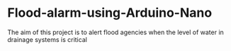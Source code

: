 # Flood-alarm-using-Arduino-Nano

The aim of this project is to alert flood agencies when the level of water in drainage systems is critical
